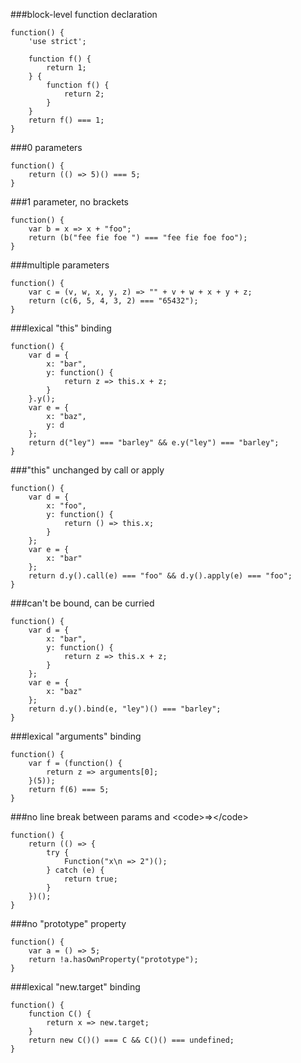 ###block-level function declaration
          
```
function() {
    'use strict';

    function f() {
        return 1;
    } {
        function f() {
            return 2;
        }
    }
    return f() === 1;
}
```
###0 parameters
          
```
function() {
    return (() => 5)() === 5;
}
```
###1 parameter, no brackets
          
```
function() {
    var b = x => x + "foo";
    return (b("fee fie foe ") === "fee fie foe foo");
}
```
###multiple parameters
          
```
function() {
    var c = (v, w, x, y, z) => "" + v + w + x + y + z;
    return (c(6, 5, 4, 3, 2) === "65432");
}
```
###lexical &quot;this&quot; binding
          
```
function() {
    var d = {
        x: "bar",
        y: function() {
            return z => this.x + z;
        }
    }.y();
    var e = {
        x: "baz",
        y: d
    };
    return d("ley") === "barley" && e.y("ley") === "barley";
}
```
###&quot;this&quot; unchanged by call or apply
          
```
function() {
    var d = {
        x: "foo",
        y: function() {
            return () => this.x;
        }
    };
    var e = {
        x: "bar"
    };
    return d.y().call(e) === "foo" && d.y().apply(e) === "foo";
}
```
###can't be bound, can be curried
          
```
function() {
    var d = {
        x: "bar",
        y: function() {
            return z => this.x + z;
        }
    };
    var e = {
        x: "baz"
    };
    return d.y().bind(e, "ley")() === "barley";
}
```
###lexical &quot;arguments&quot; binding
          
```
function() {
    var f = (function() {
        return z => arguments[0];
    }(5));
    return f(6) === 5;
}
```
###no line break between params and &lt;code&gt;=&gt;&lt;/code&gt;
          
```
function() {
    return (() => {
        try {
            Function("x\n => 2")();
        } catch (e) {
            return true;
        }
    })();
}
```
###no &quot;prototype&quot; property
          
```
function() {
    var a = () => 5;
    return !a.hasOwnProperty("prototype");
}
```
###lexical &quot;new.target&quot; binding
          
```
function() {
    function C() {
        return x => new.target;
    }
    return new C()() === C && C()() === undefined;
}
```
